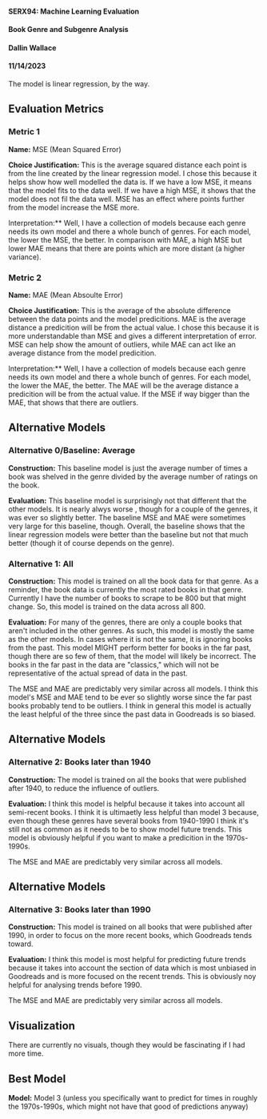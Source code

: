 #### SERX94: Machine Learning Evaluation
#### Book Genre and Subgenre Analysis
#### Dallin Wallace
#### 11/14/2023

The model is linear regression, by the way.

## Evaluation Metrics
### Metric 1
**Name:** MSE (Mean Squared Error)

**Choice Justification:** This is the average squared distance each point is from the line created by the linear regression model. I chose this because it helps show how well modelled the data is. If we have a low MSE, it means that the model fits to the data well. If we have a high MSE, it shows that the model does not fil the data well. MSE has an effect where points further from the model increase the MSE more. 

Interpretation:** Well, I have a collection of models because each genre needs its own model and there a whole bunch of genres. For each model, the lower the MSE, the better. In comparison with MAE, a high MSE but lower MAE means that there are points which are more distant (a higher variance). 

### Metric 2
**Name:** MAE (Mean Absoulte Error)

**Choice Justification:** This is the average of the absolute difference between the data points and the model predicitions. MAE is the average distance a predicition will be from the actual value. I chose this because it is more understandable than MSE and gives a different interpretation of error. MSE can help show the amount of outliers, while MAE can act like an average distance from the model predicition.

Interpretation:** Well, I have a collection of models because each genre needs its own model and there a whole bunch of genres. For each model, the lower the MAE, the better. The MAE will be the average distance a predicition will be from the actual value. If the MSE if way bigger than the MAE, that shows that there are outliers.

## Alternative Models
### Alternative 0/Baseline: Average
**Construction:** This baseline model is just the average number of times a book was shelved in the genre divided by the average number of ratings on the book. 

**Evaluation:** This baseline model is surprisingly not that different that the other models. It is nearly alwys worse , though for a couple of the genres, it was ever so slightly better. The baseline MSE and MAE were sometimes very large for this baseline, though. Overall, the baseline shows that the linear regression models were better than the baseline but not that much better (though it of course depends on the genre).

### Alternative 1: All
**Construction:** This model is trained on all the book data for that genre. As a reminder, the book data is currently the most rated books in that genre. Currently I have the number of books to scrape to be 800 but that might change. So, this model is trained on the data across all 800.

**Evaluation:** For many of the genres, there are only a couple books that aren't included in the other genres. As such, this model is mostly the same as the other models. In cases where it is not the same, it is ignoring books from the past. This model MIGHT perform better for books in the far past, though there are so few of them, that the model will likely be incorrect. The books in the far past in the data are "classics," which will not be representative of the actual spread of data in the past. 

The MSE and MAE are predictably very similar across all models. I think this model's MSE and MAE tend to be ever so slightly worse since the far past books probably tend to be outliers. I think in general this model is actually the least helpful of the three since the past data in Goodreads is so biased.

## Alternative Models
### Alternative 2: Books later than 1940
**Construction:** The model is trained on all the books that were published after 1940, to reduce the influence of outliers.

**Evaluation:** I think this model is helpful because it takes into account all semi-recent books. I think it is ultimaetly less helpful than model 3 because, even though these genres have several books from 1940-1990 I think it's still not as common as it needs to be to show model future trends. This model is obviously helpful if you want to make a predicition in the 1970s-1990s.

The MSE and MAE are predictably very similar across all models.


## Alternative Models
### Alternative 3: Books later than 1990
**Construction:** This model is trained on all books that were published after 1990, in order to focus on the more recent books, which Goodreads tends toward. 

**Evaluation:** I think this model is most helpful for predicting future trends because it takes into account the section of data which is most unbiased in Goodreads and is more focused on the recent trends. This is obviously noy helpful for analysing trends before 1990.

The MSE and MAE are predictably very similar across all models.


## Visualization
There are currently no visuals, though they would be fascinating if I had more time.

## Best Model

**Model:** Model 3 (unless you specifically want to predict for times in roughly the 1970s-1990s, which might not have that good of predictions anyway)